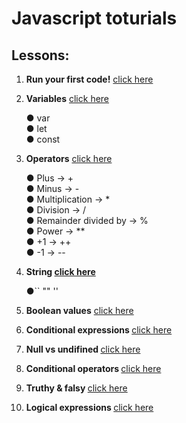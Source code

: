 # Javascript toturials

## Lessons:

<ol>
  <li><p><strong>Run your first code!</strong> <a href="./lesson01/index.js">click here<a/></p></li>
  <li><p><strong>Variables</strong> <a href="./lesson02/index.js">click here<a/></p></li> 
    <span>&#9679; var</span>
    <br>
    <span>&#9679; let</span>
    <br>
    <span>&#9679; const</span>
  <li><p><strong>Operators</strong> <a href="./lesson03/index.js">click here<a/></p></li>
    <span>&#9679; Plus -> +</span>
    <br>
    <span>&#9679; Minus -> -</span>
    <br>
    <span>&#9679; Multiplication -> *</span>
    <br>
    <span>&#9679; Division -> /</span>
    <br>
    <span>&#9679; Remainder divided by -> %</span>
    <br>
    <span>&#9679; Power -> **</span>
    <br>
    <span>&#9679; +1 -> ++</span>
    <br>
    <span>&#9679; -1 -> --</span>
  <li><p><strong>String <a href="./lesson04/index.js">click here<a/></strong></p></li>
    <span>&#9679;`` "" ''</span>
  <li><p><strong>Boolean values</strong> <a href="./lesson05/index.js">click here<a/></p></li>
  <li><p><strong>Conditional expressions </strong> <a href="./lesson06/index.js">click here<a/></p></li>
  <li><p><strong>Null vs undifined </strong> <a href="./lesson07/index.js">click here<a/></p></li>
  <li><p><strong>Conditional operators </strong> <a href="./lesson08/index.js">click here<a/></p></li>
  <li><p><strong>Truthy & falsy </strong> <a href="./lesson09/index.js">click here<a/></p></li>
  <li><p><strong>Logical expressions </strong> <a href="./lesson10/index.js">click here<a/></p></li>

  
</ol>

